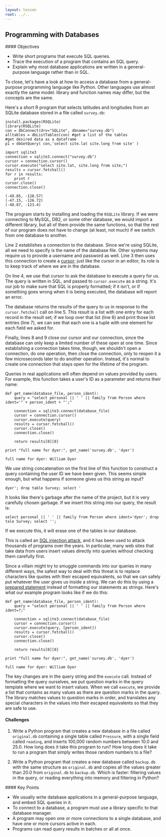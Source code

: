 ```yaml
---
layout: lesson
root: ../..
---
```


## Programming with Databases


<div class="objectives" markdown="1">
#### Objectives

*   Write short programs that execute SQL queries.
*   Trace the execution of a program that contains an SQL query.
*   Explain why most database applications are written in a general-purpose language rather than in SQL.
</div>


To close,
let's have a look at how to access a database from
a general-purpose programming language like Python.
Other languages use almost exactly the same model:
library and function names may differ,
but the concepts are the same.

Here's a short R program that selects latitudes and longitudes
from an SQLite database stored in a file called `survey.db`:

<pre class="in"><code>install.packages(RSQLite)
library(RSQLite)
con = dbConnect(drv="SQLite", dbname="survey.db")
alltables = dbListTables(con) #get a list of the tables
#get desired data as a dataframe
p1 = dbGetQuery( con,'select site.lat site.long from site' )
</code></pre>


<pre class="in"><code>import sqlite3
connection = sqlite3.connect(&#34;survey.db&#34;)
cursor = connection.cursor()
cursor.execute(&#34;select site.lat, site.long from site;&#34;)
results = cursor.fetchall()
for r in results:
    print r
cursor.close()
connection.close()</code></pre>

<div class="out"><pre class='out'><code>(-49.85, -128.57)
(-47.15, -126.72)
(-48.87, -123.4)
</code></pre></div>


The program starts by installing and loading the `RSQLite` library.
If we were connecting to MySQL, DB2, or some other database,
we would import a different library,
but all of them provide the same functions,
so that the rest of our program does not have to change
(at least, not much)
if we switch from one database to another.

Line 2 establishes a connection to the database.
Since we're using SQLite,
all we need to specify is the name of the database file.
Other systems may require us to provide a username and password as well.
Line 3 then uses this connection to create
a [cursor](../../gloss.html#cursor);
just like the cursor in an editor,
its role is to keep track of where we are in the database.

On line 4, we use that cursor to ask the database to execute a query for us.
The query is written in SQL,
and passed to `cursor.execute` as a string.
It's our job to make sure that SQL is properly formatted;
if it isn't,
or if something goes wrong when it is being executed,
the database will report an error.

The database returns the results of the query to us
in response to the `cursor.fetchall` call on line 5.
This result is a list with one entry for each record in the result set;
if we loop over that list (line 6) and print those list entries (line 7),
we can see that each one is a tuple
with one element for each field we asked for.

Finally, lines 8 and 9 close our cursor and our connection,
since the database can only keep a limited number of these open at one time.
Since establishing a connection takes time,
though,
we shouldn't open a connection,
do one operation,
then close the connection,
only to reopen it a few microseconds later to do another operation.
Instead,
it's normal to create one connection that stays open for the lifetime of the program.


Queries in real applications will often depend on values provided by users.
For example,
this function takes a user's ID as a parameter and returns their name:


<pre class="in"><code>def get_name(database_file, person_ident):
    query = &#34;select personal || &#39; &#39; || family from Person where ident=&#39;&#34; + person_ident + &#34;&#39;;&#34;

    connection = sqlite3.connect(database_file)
    cursor = connection.cursor()
    cursor.execute(query)
    results = cursor.fetchall()
    cursor.close()
    connection.close()

    return results[0][0]

print &#34;full name for dyer:&#34;, get_name(&#39;survey.db&#39;, &#39;dyer&#39;)</code></pre>

<div class="out"><pre class='out'><code>full name for dyer: William Dyer
</code></pre></div>


We use string concatenation on the first line of this function
to construct a query containing the user ID we have been given.
This seems simple enough,
but what happens if someone gives us this string as input?

~~~
dyer'; drop table Survey; select '
~~~

It looks like there's garbage after the name of the project,
but it is very carefully chosen garbage.
If we insert this string into our query,
the result is:

~~~
select personal || ' ' || family from Person where ident='dyer'; drop tale Survey; select '';
~~~

If we execute this,
it will erase one of the tables in our database.
  
This is called an [SQL injection attack](../../gloss.html#sql-injection-attack),
and it has been used to attack thousands of programs over the years.
In particular,
many web sites that take data from users insert values directly into queries
without checking them carefully first.
  
Since a villain might try to smuggle commands into our queries in many different ways,
the safest way to deal with this threat is
to replace characters like quotes with their escaped equivalents,
so that we can safely put whatever the user gives us inside a string.
We can do this by using a [prepared statement](../../gloss.html#prepared-statement)
instead of formatting our statements as strings.
Here's what our example program looks like if we do this:


<pre class="in"><code>def get_name(database_file, person_ident):
    query = &#34;select personal || &#39; &#39; || family from Person where ident=?;&#34;

    connection = sqlite3.connect(database_file)
    cursor = connection.cursor()
    cursor.execute(query, [person_ident])
    results = cursor.fetchall()
    cursor.close()
    connection.close()

    return results[0][0]

print &#34;full name for dyer:&#34;, get_name(&#39;survey.db&#39;, &#39;dyer&#39;)</code></pre>

<div class="out"><pre class='out'><code>full name for dyer: William Dyer
</code></pre></div>


The key changes are in the query string and the `execute` call.
Instead of formatting the query ourselves,
we put question marks in the query template where we want to insert values.
When we call `execute`,
we provide a list
that contains as many values as there are question marks in the query.
The library matches values to question marks in order,
and translates any special characters in the values
into their escaped equivalents
so that they are safe to use.


#### Challenges

1.  Write a Python program that creates a new database
    in a file called `original.db`
    containing a single table called `Pressure`,
    with a single field called `reading`,
    and inserts 100,000 random numbers between 10.0 and 25.0.
    How long does it take this program to run?
    How long does it take to run a program
    that simply writes those random numbers to a file?

2.  Write a Python program that creates a new database
    called `backup.db`
    with the same structure as `original.db`
    and copies all the values greater than 20.0
    from `original.db` to `backup.db`.
    Which is faster:
    filtering values in the query,
    or reading everything into memory and filtering in Python?


<div class="keypoints" markdown="1">
#### Key Points

*   We usually write database applications in a general-purpose language, and embed SQL queries in it.
*   To connect to a database, a program must use a library specific to that database manager.
*   A program may open one or more connections to a single database, and have one or more cursors active in each.
*   Programs can read query results in batches or all at once.
</div>
